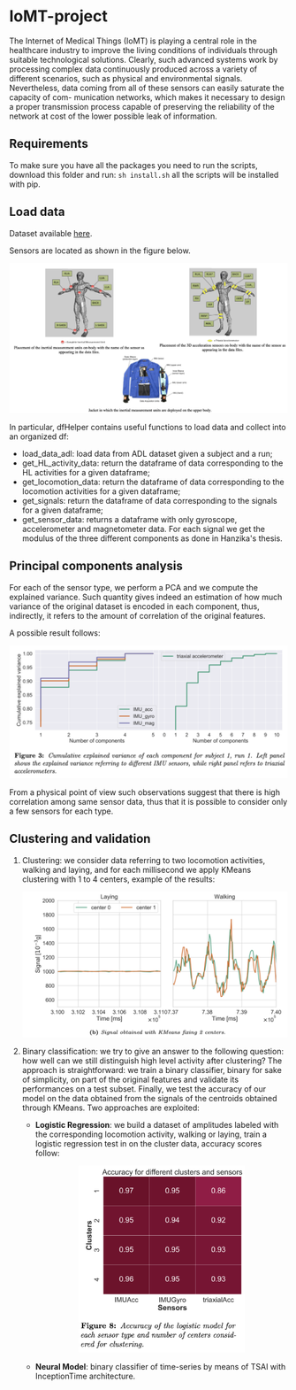 # IoMT-project

The Internet of Medical Things (IoMT) is playing a central role in the healthcare industry to improve the living conditions of individuals through suitable technological solutions. Clearly, such advanced systems work by processing complex data continuously produced across a variety of different scenarios, such as physical and environmental signals.
Nevertheless, data coming from all of these sensors can easily saturate the capacity of com- munication networks, which makes it necessary to design a proper transmission process capable of preserving the reliability of the network at cost of the lower possible leak of information.

## Requirements
To make sure you have all the packages you need to run the scripts, download this folder and run:
`sh install.sh`
all the scripts will be installed with pip.

## Load data
Dataset available [here](https://archive.ics.uci.edu/ml/datasets/OPPORTUNITY+Activity+Recognition).

Sensors are located as shown in the figure below.
<p align="center">
  <img src="imgs/sensor_imgs.png" width="800" />
</p>


In particular, dfHelper contains useful functions to load data and collect into an organized df:
- load_data_adl: load data from ADL dataset given a subject and a run;
- get_HL_activity_data: return the dataframe of data corresponding to the HL activities for a given dataframe;
- get_locomotion_data: return the dataframe of data corresponding to the locomotion activities for a given dataframe;
- get_signals: return the dataframe of data corresponding to the signals for a given dataframe;
- get_sensor_data: returns a dataframe with only gyroscope, accelerometer and magnetometer data. For each signal we get the modulus of the three different components as done in Hanzika's thesis.

## Principal components analysis
For each of the sensor type, we perform a PCA and we compute the explained variance. Such quantity gives indeed an estimation of how much variance of the original dataset is encoded in each component, thus, indirectly, it refers to the amount of correlation of the original features. 

A possible result follows:

<p align="center">
  <img src="imgs/ppca.png" width="700" />
</p>
From a physical point of view such observations suggest that there is high correlation among same sensor data, thus that it is possible to consider only a few sensors for each type. 

## Clustering and validation

1. Clustering: we consider data referring to two locomotion activities, walking and laying, and for each millisecond we apply KMeans clustering with 1 to 4 centers, example of the results:

    <p align="center">
      <img src="imgs/clustering.png" width="600" />
    </p>
  
2. Binary classification: we try to give an answer to the following question: how well can we still distinguish high level activity after clustering? The approach is straightforward: we train a binary classifier, binary for sake of simplicity, on part of the original features and validate its performances on a test subset. Finally, we test the accuracy of our model on the data obtained from the signals of the centroids obtained through KMeans. Two approaches are exploited:

      - **Logistic Regression**: we build a dataset of amplitudes labeled with the corresponding locomotion activity, walking or laying, train a logistic regression test in on the cluster data, accuracy scores follow:
        <p align="center">
          <img src="imgs/logistic_regression.png" width="300" />
        </p>

      - **Neural Model**: binary classifier of time-series by means of TSAI with InceptionTime architecture.



